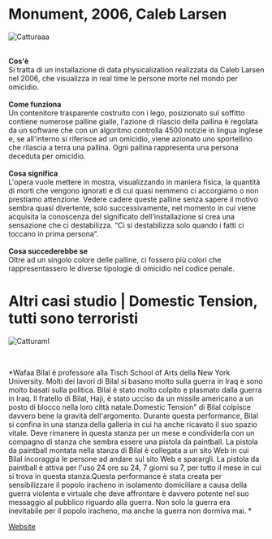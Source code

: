
# Monument, 2006, Caleb Larsen
![Catturaaa](https://user-images.githubusercontent.com/77029849/122668418-4531a080-d1b8-11eb-9617-09433d3781e4.JPG)

<br/>**Cos'è**<br/>
Si tratta di un installazione di data physicalization realizzata da Caleb Larsen nel 2006, che visualizza in real time le persone morte nel mondo per omicidio.<br/> 
<br/>**Come funziona**<br/> 
Un contenitore trasparente costruito con i lego, posizionato sul soffitto contiene numerose palline gialle, l'azione di rilascio della pallina è regolata da un software che con un algoritmo controlla 4500 notizie in lingua inglese e, se all'interno si riferisce ad un omicidio, viene azionato uno sportellino che rilascia a terra una pallina. Ogni pallina rappresenta una persona deceduta per omicidio. <br/>
<br/>**Cosa significa**<br/>
L'opera vuole mettere in mostra, visualizzando in maniera fisica, la quantità di morti che vengono ignorati e di cui quasi nemmeno ci accorgiamo o non prestiamo attenzione. Vedere cadere queste palline senza sapere il motivo sembra quasi divertente, solo successivamente, nel momento in cui viene acquisita la conoscenza del significato dell'installazione si crea una sensazione che ci destabilizza. “Ci si destabilizza solo quando i fatti ci toccano in prima persona”.<br/>
<br/>**Cosa succederebbe se**<br/>
Oltre ad un singolo colore delle palline, ci fossero più colori che rappresentassero le diverse tipologie di omicidio nel codice penale. 
# Altri casi studio | Domestic Tension, tutti sono terroristi

![Catturaml](https://user-images.githubusercontent.com/77029849/122668487-8f1a8680-d1b8-11eb-8afd-66880ff58a61.JPG)


<br>

*Wafaa Bilal è professore alla Tisch School of Arts della New York University. Molti dei lavori di Bilal si basano molto sulla guerra in Iraq e sono molto basati sulla politica. Bilal è stato molto colpito e plasmato dalla guerra in Iraq. Il fratello di Bilal, Haji, è stato ucciso da un missile americano a un posto di blocco nella loro città natale.Domestic Tension" di Bilal colpisce davvero bene la gravità dell'argomento. Durante questa performance, Bilal si confina in una stanza della galleria in cui ha anche ricavato il suo spazio vitale. Deve rimanere in questa stanza per un mese e condividerla con un compagno di stanza che sembra essere una pistola da paintball. La pistola da paintball montata nella stanza di Bilal è collegata a un sito Web in cui Bilal incoraggia le persone ad andare sul sito Web e sparargli. La pistola da paintball è attiva per l'uso 24 ore su 24, 7 giorni su 7, per tutto il mese in cui si trova in questa stanza.Questa performance è stata creata per sensibilizzare il popolo iracheno in isolamento domiciliare a causa della guerra violenta e virtuale che deve affrontare è davvero potente nel suo messaggio al pubblico riguardo alla guerra. Non solo la guerra era inevitabile per il popolo iracheno, ma anche la guerra non dormiva mai. *
<br>

[Website](https://contemporaryart106.wordpress.com/2015/12/15/wafaa-bilal/)

